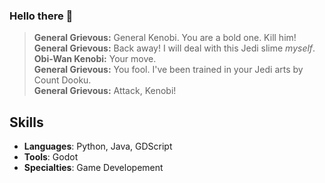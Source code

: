 ### Hello there 👋

> **General Grievous:** General Kenobi. You are a bold one.  Kill him!
> <br>
> **General Grievous:**  Back away! I will deal with this Jedi slime *myself*.
> <br>
> **Obi-Wan Kenobi:** Your move.
> <br>
> **General Grievous:** You fool. I've been trained in your Jedi arts by Count Dooku.
> <br>
> **General Grievous:** Attack, Kenobi!

## Skills
- **Languages**: Python, Java, GDScript
- **Tools**: Godot
- **Specialties**: Game Developement

<!--
**GermanIvk05/GermanIvk05** is a ✨ _special_ ✨ repository because its `README.md` (this file) appears on your GitHub profile.

Here are some ideas to get you started:

- 🔭 I’m currently working on ...
- 🌱 I’m currently learning ...
- 👯 I’m looking to collaborate on ...
- 🤔 I’m looking for help with ...
- 💬 Ask me about ...
- 📫 How to reach me: ...
- 😄 Pronouns: ...
- ⚡ Fun fact: ...
-->
